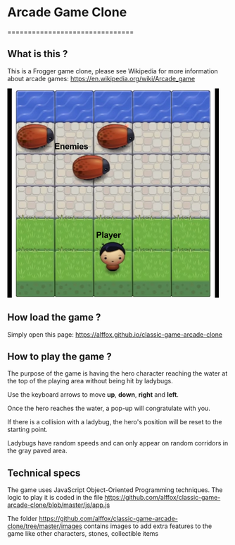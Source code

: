 # Arcade Game Clone
===============================

## What is this ?
This is a Frogger game clone, please see Wikipedia for more information about arcade games: https://en.wikipedia.org/wiki/Arcade_game

[![A screenshot of the game](./images/frogger.png)](https://github.com/alffox/classic-game-arcade-clone/)

## How load the game ?
Simply open this page: https://alffox.github.io/classic-game-arcade-clone

## How to play the game ?
The purpose of the game is having the hero character reaching the water at the top of the playing area without being hit by ladybugs.

Use the keyboard arrows to move **up**, **down**, **right** and **left**.

Once the hero reaches the water, a pop-up will congratulate with you.

If there is a collision with a ladybug, the hero's position will be reset to the starting point.

Ladybugs have random speeds and can only appear on random corridors in the gray paved area.

## Technical specs
The game uses JavaScript Object-Oriented Programming techniques. The logic to play it is coded in the file https://github.com/alffox/classic-game-arcade-clone/blob/master/js/app.js

The folder https://github.com/alffox/classic-game-arcade-clone/tree/master/images contains images to add extra features to the game like other characters, stones, collectible items
